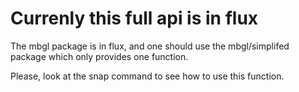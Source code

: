 # Currenly this full api is in flux

The mbgl package is in flux, and one should use the mbgl/simplifed package which only
provides one function.

Please, look at the snap command to see how to use this function.



